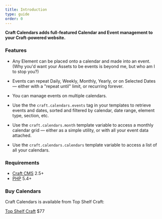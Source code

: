 ```yaml
---
title: Introduction
type: guide
order: 0
---
```


**Craft Calendars adds full-featured Calendar and Event management to your Craft-powered website.**

### Features

- Any Element can be placed onto a calendar and made into an event. (Why you'd want your Assets to be events is beyond me, but who am I to stop you?)

- Events can repeat Daily, Weekly, Monthly, Yearly, or on Selected Dates — either with a "repeat until" limit, or recurring forever.

- You can manage events on multiple calendars.

- Use the the `craft.calendars.events` tag in your templates to retrieve events and dates, sorted and filtered by calendar, date range, element type, section, etc.

- Use the `craft.calendars.month` template variable to access a monthly calendar grid — either as a simple utility, or with all your event data attached.

- Use the `craft.calendars.calendars` template variable to access a list of all your calendars.


### Requirements

- [Craft CMS](https://craftcms.com/) 2.5+
- [PHP](http://php.net/downloads.php) 5.4+


### Buy Calendars

Craft Calendars is available from Top Shelf Craft:


<a class="button" href="https://topshelfcraft.com/calendars">Top Shelf Craft</a> <span class="light info">$77</span>

